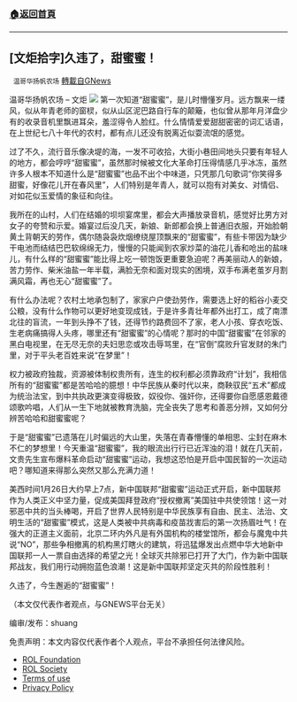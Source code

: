 ###  [:house:返回首頁](https://github.com/ourhimalayas/txt)
---


## [文炬拾字]久违了，甜蜜蜜！
` 温哥华扬帆农场` [轉載自GNews](https://gnews.org/zh-hans/1916890/)

温哥华扬帆农场 – 文炬
![](https://assets.gnews.org/wp-content/uploads/2021/11/专栏图新-1.jpg)
第一次知道“甜蜜蜜”，是儿时懵懂岁月。远方飘来一缕风，似从年青老师的窗棂，似从山区泥巴路自行车的颠簸，也似曾从那年月洋盘少有的收录音机里飘进耳朵，羞涩得令人脸红。什么情情爱爱甜甜密密的词汇话语，在上世纪七八十年代的农村，都有点儿还没有脱离近似耍流氓的感觉。

过了不久，流行音乐像决堤的海，一发不可收拾，大街小巷田间地头只要有年轻人的地方，都会哼哼“甜蜜蜜”，虽然那时候被文化大革命打压得情感几乎冰冻，虽然许多人根本不知道什么是“甜蜜蜜”也品不出个中味道，只凭那几句歌词“你笑得多甜蜜，好像花儿开在春风里”，人们特别是年青人，就可以抱有对美女、对情侣、对如花似玉爱情的象征和向往。

我所在的山村，人们在结婚的坝坝宴席里，都会大声播放录音机，感觉好比男方对女子的夸赞和示爱。婚宴过后没几天，新娘、新郎都会换上普通旧衣服，开始脸朝黄土背朝天的劳作，偶尔随袅袅炊烟缭绕屋顶飘来的“甜蜜蜜”，有些卡带因为缺少干电池而结结巴巴软绵绵无力，慢慢的只能闻到农家炒菜的油花儿香和呛出的盐味儿，有什么样的“甜蜜蜜”能比得上吃一顿饱饭更重要急迫呢？再美丽动人的新娘，苦力劳作、柴米油盐一年半载，满脸无奈和面对现实的困境，双手布满老茧岁月割满风霜，再也无心“甜蜜蜜”了。

有什么办法呢？农村土地承包制了，家家户户使劲劳作，需要选上好的稻谷小麦交公粮，没有什么作物可以更好地变现成钱，于是许多青壮年都外出打工，成了南漂北往的盲流，一年到头挣不了钱，还得节约路费回不了家，老人小孩、穿衣吃饭、生老病痛搞得人头疼，哪里还有“甜蜜蜜”的心情呢？那时的中国“甜蜜蜜”在邻家的黑白电视里，在无尽无奈的夫妇思恋或攻击辱骂里，在“官倒”腐败升官发财的朱门里，对于平头老百姓来说“在梦里”！

权力被政府独裁，资源被体制权贵所有，连生的权利都必须靠政府“计划”，我相信所有的“甜蜜蜜”都是苦哈哈的臆想！中华民族从秦时代以来，商鞅驭民“五术”都成为统治法宝，到中共执政更演变得极致，奴役你、强奸你，还得要你自愿感恩戴德颂歌吟唱，人们从一生下地就被教育洗脑，完全丧失了思考和善恶分辨，又如何分辨苦哈哈和甜蜜蜜呢？

于是“甜蜜蜜”已遗落在儿时偏远的大山里，失落在青春懵懂的单相思、尘封在麻木不仁的梦想里！今天重温“甜蜜蜜”，我的眼流出行行已近浑浊的泪！就在几天前，文贵先生宣布爆料革命启动“甜蜜蜜”运动，我想这恐怕是开启中国民智的一次运动吧？哪知道来得那么突然又那么充满力道！

美西时间1月26日大约早上7点，新中国联邦“甜蜜蜜”运动正式开启，新中国联邦作为人类正义中坚力量，促成美国拜登政府“授权撤离”美国驻中共使领馆！这一对邪恶中共的当头棒喝，开启了世界人民特别是中华民族享有自由、民主、法治、文明生活的“甜蜜蜜”模式，这是人类被中共病毒和疫苗戕害后的第一次扬眉吐气！在强大的正道主义面前，北京二环内外凡是有外国机构的楼堂馆所，都会与魔鬼中共说“NO”，那些争相撤离的机构黑灯瞎火的建筑，将迅猛爆发出点燃中华大地新中国联邦一人一票自由选择的希望之光！全球灭共除邪已打开了大门，作为新中国联邦战友，我们用行动拥抱蓝色浪潮！这是新中国联邦坚定灭共的阶段性胜利！

久违了，今生邂逅的“甜蜜蜜”！

（本文仅代表作者观点，与GNEWS平台无关）

编审/发布：shuang

 

免责声明：本文内容仅代表作者个人观点，平台不承担任何法律风险。

- [ROL Foundation](https://rolfoundation.org/)
- [ROL Society](https://rolsociety.org/)
- [Terms of use](https://gnews.org/terms-of-use-3/)
- [Privacy Policy](https://gnews.org/privacy-policy/)
